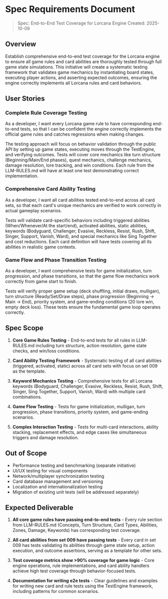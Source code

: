# Spec Requirements Document

> Spec: End-to-End Test Coverage for Lorcana Engine
> Created: 2025-10-09

## Overview

Establish comprehensive end-to-end test coverage for the Lorcana engine to ensure all game rules and card abilities are thoroughly tested through full game state simulations. This initiative will create a systematic testing framework that validates game mechanics by instantiating board states, executing player actions, and asserting expected outcomes, ensuring the engine correctly implements all Lorcana rules and card behaviors.

## User Stories

### Complete Rule Coverage Testing

As a developer, I want every Lorcana game rule to have corresponding end-to-end tests, so that I can be confident the engine correctly implements the official game rules and catches regressions when making changes.

The testing approach will focus on behavior validation through the public API by setting up game states, executing moves through the TestEngine, and verifying outcomes. Tests will cover core mechanics like turn structure (Beginning/Main/End phases), quest mechanics, challenge mechanics, damage resolution, lore tracking, and win conditions. Each rule from the LLM-RULES.md will have at least one test demonstrating correct implementation.

### Comprehensive Card Ability Testing

As a developer, I want all card abilities tested end-to-end across all card sets, so that each card's unique mechanics are verified to work correctly in actual gameplay scenarios.

Tests will validate card-specific behaviors including triggered abilities (When/Whenever/At the start/end), activated abilities, static abilities, keywords (Bodyguard, Challenger, Evasive, Reckless, Resist, Rush, Shift, Singer, Support, Vanish, Ward), and special mechanics like Sing Together and cost reductions. Each card definition will have tests covering all its abilities in realistic game contexts.

### Game Flow and Phase Transition Testing

As a developer, I want comprehensive tests for game initialization, turn progression, and phase transitions, so that the game flow mechanics work correctly from game start to finish.

Tests will verify proper game setup (deck shuffling, initial draws, mulligan), turn structure (Ready/Set/Draw steps), phase progression (Beginning → Main → End), priority system, and game-ending conditions (20 lore win, empty deck loss). These tests ensure the fundamental game loop operates correctly.

## Spec Scope

1. **Core Game Rules Testing** - End-to-end tests for all rules in LLM-RULES.md including turn structure, action resolution, game state checks, and win/loss conditions.

2. **Card Ability Testing Framework** - Systematic testing of all card abilities (triggered, activated, static) across all card sets with focus on set 009 as the template.

3. **Keyword Mechanics Testing** - Comprehensive tests for all Lorcana keywords (Bodyguard, Challenger, Evasive, Reckless, Resist, Rush, Shift, Singer, Sing Together, Support, Vanish, Ward) with multiple card combinations.

4. **Game Flow Testing** - Tests for game initialization, mulligan, turn progression, phase transitions, priority system, and game-ending scenarios.

5. **Complex Interaction Testing** - Tests for multi-card interactions, ability stacking, replacement effects, and edge cases like simultaneous triggers and damage resolution.

## Out of Scope

- Performance testing and benchmarking (separate initiative)
- UI/UX testing for visual components
- Network/multiplayer synchronization testing
- Card database management and versioning
- Localization and internationalization testing
- Migration of existing unit tests (will be addressed separately)

## Expected Deliverable

1. **All core game rules have passing end-to-end tests** - Every rule section from LLM-RULES.md (Concepts, Turn Structure, Card Types, Abilities, Zones, Damage, Keywords) has corresponding test coverage.

2. **All card abilities from set 009 have passing tests** - Every card in set 009 has tests validating its abilities through game state setup, action execution, and outcome assertions, serving as a template for other sets.

3. **Test coverage metrics show >90% coverage for game logic** - Core engine operations, rule implementations, and card ability handlers achieve high test coverage through behavior-focused tests.

4. **Documentation for writing e2e tests** - Clear guidelines and examples for writing new card and rule tests using the TestEngine framework, including patterns for common scenarios.
